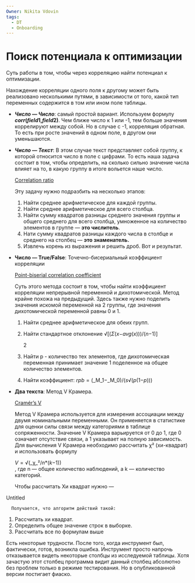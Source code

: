 ```yaml
---
Owner: Nikita Vdovin
tags:
  - DT
  - Onboarding
---
```

# Поиск потенциала к оптимизации

Суть работы в том, чтобы через корреляцию найти потенциал к оптимизации.

Нахождение корреляции одного поля к другому может быть реализовано несколькими путями, в зависимости от того, какой тип переменных содержится в том или ином поле таблицы.

- _**Число — Число**_: самый простой вариант. Используем формулу _**corr**_**(**_**field**_**1,**_**field**_**2)**. Чем ближе число к 1 или -1, тем больше значения коррелируют между собой. Но в случае с -1, корреляция обратная. То есть при росте значений в одном поле, в другом они уменьшаются.
- _**Число — Текст**_: В этом случае текст представляет собой группу, к которой относится число в поле с цифрами. То есть наша задача состоит в том, чтобы определить, на сколько сильно значение числа влияет на то, в какую группу в итоге вольется наше число.
    
    [Correlation ratio](https://en.wikipedia.org/wiki/Correlation_ratio)
    
    Эту задачу нужно подразбить на несколько этапов:
    
    1. Найти среднее арифметическое для каждой группы.
    2. Найти среднее арифметическое для всего столбца.
    3. Найти сумму квадратов разницы среднего значения группы и общего среднего для всего столбца, умноженное на количество элементов в группе — **это числитель**.
    4. Нати сумму квадратов разницы каждого числа в столбце и среднего на столбец — **это знаменатель.**
    5. Извлечь корень из выражения и решить дроб. Вот и результат.
- **Число — True/False**: Точечно-бисериальный коэффициент корреляции
    
    [Point-biserial correlation coefficient](https://en.wikipedia.org/wiki/Point-biserial_correlation_coefficient)
    
    Суть этого метода состоит в том, чтобы найти коэффициент корреляции непрерывной переменной и дихотомической. Метод крайне похожа на предыдущий. Здесь также нужно поделить значения искомой переменной на 2 группы, где значения дихотомической переменной равны 0 и 1.
    
    1. Найти среднее арифметическое для обеих групп.
    2. Найти стандартное отклонение √[(_Σ_(_x_−_avg_(_x_)))/(_n_−1)]
        
        2
        
    3. Найти p - количество тех элементов, где дихотомическая переменная принимает значение 1 поделенное на общее количество элементов.
    4. Найти коэффициент: _rpb_ = (_M_1−_M_0)/(_s_√(_p_(1−_p_)))
- **Два текста**: Метод V Крамера.
    
    [Cramér’s V](https://en.wikipedia.org/wiki/Cram%C3%A9r's_V)
    
    Метод V Крамера используется для измерения ассоциации между двумя номинальными переменными. Он применяется в статистике для оценки силы связи между категориями в таблице сопряженности. Значение V Крамера варьируется от 0 до 1, где 0 означает отсутствие связи, а 1 указывает на полную зависимость. Для вычисления V Крамера необходимо рассчитать χ² (хи-квадрат) и использовать формулу
    
    _V_ = √(_χ_²/_n_*(_k_−1))  
    , где n — общее количество наблюдений, а k — количество категорий.  
    
    Чтобы рассчитать Хи квадрат нужно —
    

Untitled

```Plain
  Получается, что алгоритм действий такой:
```

1. Рассчитать хи квадрат.
2. Определить общее значение строк в выборке.
3. Рассчитать все по формулам выше

Есть некоторые трудности. После того, когда инструмент был, фактически, готов, возникла ошибка. Инструмент просто напрочь отказывается видеть некоторые столбцы из исследуемой таблицы. Хотя зачастую этот столбец программа видит данный столбец абсолютно без проблем только в режиме тестирования. Но в опубликованной версии постигает фиаско.